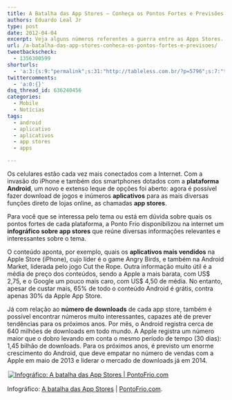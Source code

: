 ```yaml
---
title: A Batalha das App Stores – Conheça os Pontos Fortes e Previsões
authors: Eduardo Leal Jr
type: post
date: 2012-04-04
excerpt: Veja alguns números referentes a guerra entre as Apps Stores.
url: /a-batalha-das-app-stores-conheca-os-pontos-fortes-e-previsoes/
tweetbackscheck:
  - 1356300599
shorturls:
  - 'a:3:{s:9:"permalink";s:31:"http://tableless.com.br/?p=5796";s:7:"tinyurl";s:26:"http://tinyurl.com/cejbpwp";s:4:"isgd";s:19:"http://is.gd/fAYMYq";}'
twittercomments:
  - 'a:0:{}'
dsq_thread_id: 636240456
categories:
  - Mobile
  - Notícias
tags:
  - android
  - aplicativo
  - aplicativos
  - app stores
  - apps

---
```

Os celulares estão cada vez mais conectados com a Internet. Com a invasão do iPhone e também dos smartphones dotados com a **plataforma Android**, um novo e extenso leque de opções foi aberto: agora é possível fazer download de jogos e inúmeros **aplicativos** para as mais diversas funções direto de lojas online, as chamadas **app stores**.

Para você que se interessa pelo tema ou está em dúvida sobre quais os pontos fortes de cada plataforma, a Ponto Frio disponibilizou na internet um **infográfico sobre app stores** que reúne diversas informações relevantes e interessantes sobre o tema.

O conteúdo aponta, por exemplo, quais os **aplicativos mais vendidos** na Apple Store (iPhone), cujo líder é o game Angry Birds, e também na Android Market, liderada pelo jogo Cut the Rope. Outra informação muito útil é a média de preço dos conteúdos, sendo a Apple a mais barata, com US$ 2,75, e o Google um pouco mais caro, com US$ 4,50 de média. No entanto, apesar de custar mais, 65% de todo o conteúdo Android é grátis, contra apenas 30% da Apple App Store.

Já com relação ao **número de downloads** de cada app store, também é possível encontrar números muito interessantes, capazes até de prever tendências para os próximos anos. Por mês, o Android registra cerca de 640 milhões de downloads em todo mundo. A Apple registra um número maior que o dobro levando em conta o mesmo período de tempo (30 dias): 1,45 bilhão de downloads. Para os próximos anos, é previsto um enorme crescimento do Android, que deve empatar no número de vendas com a Apple em maio de 2013 e liderar o mercado de downloads já em 2014.

[<img style="float: center;margin: 2px" src="https://conteudo.pontofrio.com.br/html/infograficos/tablets/tablets-batalha-app-stores-500.jpg" alt="Infográfico: A batalha das App Stores | PontoFrio.com" />][1]

Infográfico: [A batalha das App Stores][1] | [PontoFrio.com][2].

 [1]: http://conteudo.pontofrio.com.br/html/infograficos/tablets-a-batalha-das-app-store.html?utm_medium=infografico&utm_campaign=TABLETS_batalha-app-stores&cm_mmc=Infograficos-_-TABLETS-_-infografico-_-batalha-app-stores
 [2]: http://pontofrio.com.br?utm_medium=infografico&utm_campaign=TABLETS_batalha-app-stores&cm_mmc=Infograficos-_-TABLETS-_-infografico-_-batalha-app-stores